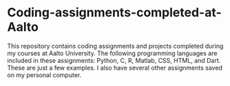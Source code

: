 # Coding-assignments-completed-at-Aalto
This repository contains coding assignments and projects completed during my courses at Aalto University.
The following programming languages are included in these assignments: Python, C, R, Matlab, CSS, HTML, and Dart.
These are just a few examples. I also have several other assignments saved on my personal computer.
